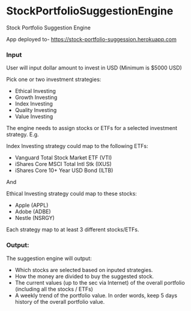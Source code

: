 # StockPortfolioSuggestionEngine
Stock Portfolio Suggestion Engine


App deployed to-
https://stock-portfolio-suggession.herokuapp.com


### Input

User will input dollar amount to invest in USD (Minimum is $5000 USD)

Pick one or two investment strategies:
- Ethical Investing
- Growth Investing
- Index Investing
- Quality Investing
- Value Investing

The engine needs to assign stocks or ETFs for a selected investment strategy. E.g.

Index Investing strategy could map to the following ETFs:

- Vanguard Total Stock Market ETF (VTI)
- iShares Core MSCI Total Intl Stk (IXUS)
- iShares Core 10+ Year USD Bond (ILTB)

And

Ethical Investing strategy could map to these stocks:

- Apple (APPL)
- Adobe (ADBE)
- Nestle (NSRGY)

Each strategy  map to at least 3 different stocks/ETFs.


### Output:

The suggestion engine will output:

- Which stocks are selected based on inputed strategies.
- How the money are divided to buy the suggested stock.
- The current values (up to the sec via Internet) of the overall portfolio (including all the stocks / ETFs)
- A weekly trend of the portfolio value. In order words, keep 5 days history of the overall portfolio value.

